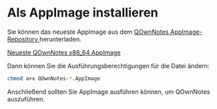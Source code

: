 # Als AppImage installieren

Sie können das neueste AppImage aus dem [ QOwnNotes AppImage-Repository ](https://download.opensuse.org/repositories/home:/pbek:/QOwnNotes/AppImage) herunterladen.

[Neueste QOwnNotes x86_64 AppImage](https://download.opensuse.org/repositories/home:/pbek:/QOwnNotes/AppImage/QOwnNotes-latest-x86_64.AppImage)

Dann können Sie die Ausführungsberechtigungen für die Datei ändern:

```bash
chmod a+x QOwnNotes-*.AppImage
```

Anschließend sollten Sie AppImage ausführen können, um QOwnNotes auszuführen.
